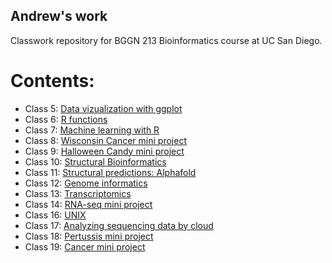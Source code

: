 ## Andrew's work 
Classwork repository for BGGN 213 Bioinformatics course at UC San Diego.

# Contents:

- Class 5: [Data vizualization with ggplot]()  
- Class 6: [R functions]()  
- Class 7: [Machine learning with R]()
- Class 8: [Wisconsin Cancer mini project]()
- Class 9: [Halloween Candy mini project]()
- Class 10: [Structural Bioinformatics]()
- Class 11: [Structural predictions: Alphafold]()  
- Class 12: [Genome informatics]()
- Class 13: [Transcriptomics]()  
- Class 14: [RNA-seq mini project]()
- Class 16: [UNIX]()
- Class 17: [Analyzing sequencing data by cloud]()
- Class 18: [Pertussis mini project]()
- Class 19: [Cancer mini project]()
